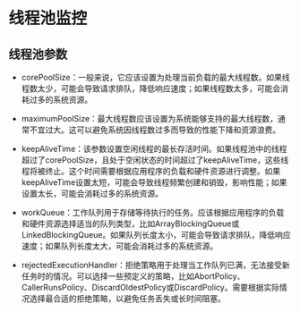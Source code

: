# 线程池监控



## 线程池参数

- corePoolSize：一般来说，它应该设置为处理当前负载的最大线程数。如果线程数太少，可能会导致请求排队，降低响应速度；如果线程数太多，可能会消耗过多的系统资源。

- maximumPoolSize：最大线程数应该设置为系统能够支持的最大线程数，通常不宜过大。这可以避免系统因线程数过多而导致的性能下降和资源浪费。

- keepAliveTime：该参数设置空闲线程的最长存活时间。如果线程池中的线程超过了corePoolSize，且处于空闲状态的时间超过了keepAliveTime，这些线程将被终止。这个时间需要根据应用程序的负载和硬件资源进行调整。如果keepAliveTime设置太短，可能会导致线程频繁创建和销毁，影响性能；如果设置太长，可能会消耗过多的系统资源。

- workQueue：工作队列用于存储等待执行的任务。应该根据应用程序的负载和硬件资源选择适当的队列类型，比如ArrayBlockingQueue或LinkedBlockingQueue。如果队列长度太小，可能会导致请求排队，降低响应速度；如果队列长度太大，可能会消耗过多的系统资源。

- rejectedExecutionHandler：拒绝策略用于处理当工作队列已满，无法接受新任务时的情况。可以选择一些预定义的策略，比如AbortPolicy、CallerRunsPolicy、DiscardOldestPolicy或DiscardPolicy。需要根据实际情况选择最合适的拒绝策略，以避免任务丢失或长时间阻塞。